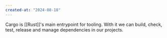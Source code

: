 ```yaml
---
created-at: "2024-08-18"
---
```


Cargo is [[Rust]]'s main entrypoint for tooling. With it we can build, check, test, release and manage dependencies in our projects.
